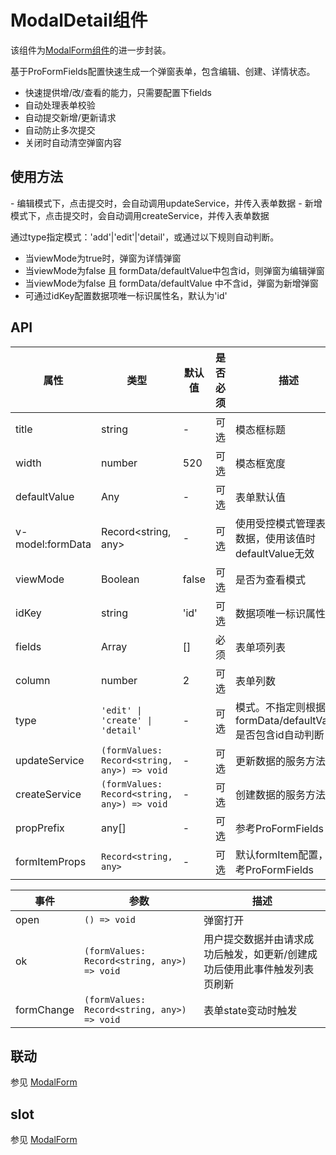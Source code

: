 # ModalDetail组件
该组件为[ModalForm组件](./ModalForm.md)的进一步封装。

基于ProFormFields配置快速生成一个弹窗表单，包含编辑、创建、详情状态。
- 快速提供增/改/查看的能力，只需要配置下fields
- 自动处理表单校验
- 自动提交新增/更新请求
- 自动防止多次提交
- 关闭时自动清空弹窗内容

<script setup>
  import demo1 from '@/components/ModalDetail/demos/demo1.vue'
  import demo1Code from '@/components/ModalDetail/demos/demo1.vue?raw'
</script>

## 使用方法
<demo :comp="demo1" :code="demo1Code" title="基础使用" />
- 编辑模式下，点击提交时，会自动调用updateService，并传入表单数据
- 新增模式下，点击提交时，会自动调用createService，并传入表单数据

通过type指定模式：'add'|'edit'|'detail'，或通过以下规则自动判断。
- 当viewMode为true时，弹窗为详情弹窗
- 当viewMode为false 且 formData/defaultValue中包含id，则弹窗为编辑弹窗
- 当viewMode为false 且 formData/defaultValue 中不含id，弹窗为新增弹窗
- 可通过idKey配置数据项唯一标识属性名，默认为'id'

## API

| 属性             | 类型                                        | 默认值 | 是否必须 | 描述                                                                         |
| ---------------- | ------------------------------------------- | ------ | -------- | ---------------------------------------------------------------------------- |
| title            | string                                      | -      | 可选     | 模态框标题                                                                   |
| width            | number                                      | 520    | 可选     | 模态框宽度                                                                   |
| defaultValue     | Any                                         | -      | 可选     | 表单默认值                                                                   |
| v-model:formData | Record<string, any>                         | -      | 可选     | 使用受控模式管理表单数据，使用该值时defaultValue无效 |
| viewMode         | Boolean                                     | false  | 可选     | 是否为查看模式                                                               |
| idKey            | string                                      | 'id'   | 可选     | 数据项唯一标识属性名                                                         |
| fields           | Array                                       | []     | 必须     | 表单项列表                                                                   |
| column           | number                                      | 2      | 可选     | 表单列数                                                                     |
| type             | `'edit' \| 'create' \| 'detail'`            | -      | 可选     | 模式。不指定则根据formData/defaultValue 是否包含id自动判断                         |
| updateService    | `(formValues: Record<string, any>) => void` | -      | 可选     | 更新数据的服务方法                  |
| createService    | `(formValues: Record<string, any>) => void` | -      | 可选     | 创建数据的服务方法                 |
| propPrefix       | any[]                                       | -      | 可选     | 参考ProFormFields                                                         |
| formItemProps  | `Record<string, any>`                       | -      | 可选     | 默认formItem配置，参考ProFormFields                                       |

| 事件       | 参数                                        | 描述                                       |
| ---------- | ------------------------------------------- | ------------------------------------------ |
| open       | `() => void`                                | 弹窗打开                                   |
| ok         | `(formValues: Record<string, any>) => void` | 用户提交数据并由请求成功后触发，如更新/创建成功后使用此事件触发列表页刷新 |
| formChange | `(formValues: Record<string, any>) => void` | 表单state变动时触发                        |

## 联动
参见 [ModalForm](./ModalForm.md)

## slot
参见 [ModalForm](./ModalForm.md)

